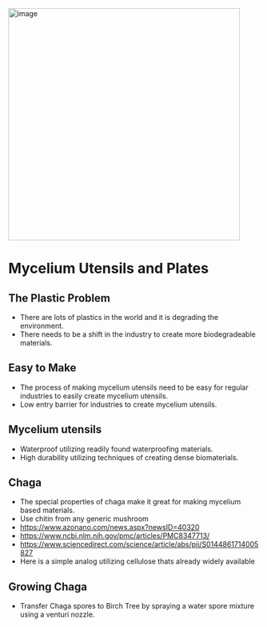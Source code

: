 <img width="463" alt="image" src="https://github.com/holdings420/MyceliumUtensil/assets/70307057/65e7963f-9182-4502-925d-ab6b50640e8f">

# Mycelium Utensils and Plates

## The Plastic Problem
- There are lots of plastics in the world and it is degrading the environment.
- There needs to be a shift in the industry to create more biodegradeable materials.

## Easy to Make
- The process of making mycelium utensils need to be easy for regular industries to easily create mycelium utensils.
- Low entry barrier for industries to create mycelium utensils.

## Mycelium utensils
- Waterproof utilizing readily found waterproofing materials.
- High durability utilizing techniques of creating dense biomaterials.

## Chaga
- The special properties of chaga make it great for making mycelium based materials.
- Use chitin from any generic mushroom
- https://www.azonano.com/news.aspx?newsID=40320
- https://www.ncbi.nlm.nih.gov/pmc/articles/PMC8347713/
- https://www.sciencedirect.com/science/article/abs/pii/S0144861714005827
- Here is a simple analog utilizing cellulose thats already widely available


## Growing Chaga
- Transfer Chaga spores to Birch Tree by spraying a water spore mixture using a venturi nozzle.
